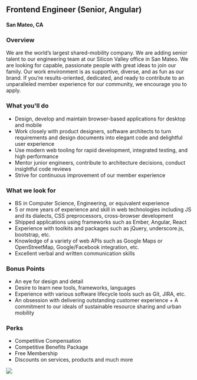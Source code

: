 ## Frontend Engineer (Senior, Angular)
#### San Mateo, CA

### Overview
We are the world’s largest shared-mobility company.  We are adding senior talent to our engineering team at our Silicon Valley office in San Mateo. We are looking for capable, passionate people with great ideas to join our family. Our work environment is as supportive, diverse, and as fun as our brand. If you’re results-oriented, dedicated, and ready to contribute to an unparalleled member experience for our community, we encourage you to apply.

### What you'll do      
+ Design, develop and maintain browser-based applications for desktop and mobile      
+ Work closely with product designers, software architects to turn requirements and design documents into elegant code and delightful user experience      
+ Use modern web tooling for rapid development, integrated testing, and high performance      
+ Mentor junior engineers, contribute to architecture decisions, conduct insightful code reviews     
+ Strive for continuous improvement of our member experience

### What we look for
+ BS in Computer Science, Engineering, or equivalent experience
+ 5 or more years of experience and skill in web technologies including JS and its dialects, CSS preprocessors, cross-browser development
+ Shipped applications using frameworks such as Ember, Angular, React
+ Experience with toolkits and packages such as jQuery, underscore.js, bootstrap, etc.
+ Knowledge of a variety of web APIs such as Google Maps or OpenStreetMap, Google/Facebook integration, etc.
+ Excellent verbal and written communication skills

### Bonus Points      
+ An eye for design and detail      
+ Desire to learn new tools, frameworks, languages      
+ Experience with various software lifecycle tools such as Git, JIRA, etc.      
+ An obsession with delivering outstanding customer experience      + A commitment to our ideals of sustainable resource sharing and urban mobility

### Perks      
+ Competitive Compensation      
+  Competitive Benefits Package      
+ Free Membership      
+ Discounts on services, products and much more


[<img src='https://dabuttonfactory.com/button.png?t=Apply&f=Calibri-Bold&ts=24&tc=fff&tshs=1&tshc=000&hp=20&vp=8&c=5&bgt=gradient&bgc=3d85c6&ebgc=073763'>](https://letsrockit.co/users/auth/github?interested=true&job_id=wmlwy2fy-frontend-engineer-senior-angular)
